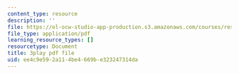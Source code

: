 ```yaml
---
content_type: resource
description: ''
file: https://ol-ocw-studio-app-production.s3.amazonaws.com/courses/res-9-003-brains-minds-and-machines-summer-course-summer-2015/ee4c9e592a114be4669be323247314da_l1t2_5UZhPA.pdf
file_type: application/pdf
learning_resource_types: []
resourcetype: Document
title: 3play pdf file
uid: ee4c9e59-2a11-4be4-669b-e323247314da
---
```

